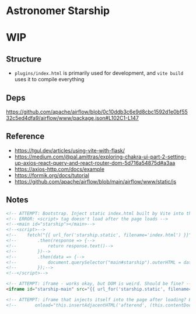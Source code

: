 # Astronomer Starship






# WIP
## Structure
- `plugins/index.html` is primarily used for development, and `vite build` uses it to compile everything

## Deps
https://github.com/apache/airflow/blob/0c10ddb3c6e9d8cbc1592d1e0bf5532c5ed4dfa9/airflow/www/package.json#L102C1-L147


## Reference
- https://tgul.dev/articles/using-vite-with-flask/
- https://medium.com/@pal.amittras/exploring-chakra-ui-part-2-setting-up-axios-react-query-and-react-router-dom-5d716a54875d#a3aa
- https://axios-http.com/docs/example
- https://formik.org/docs/tutorial
- https://github.com/apache/airflow/blob/main/airflow/www/static/js

## Notes
```html
<!-- ATTEMPT: Bootstrap. Inject static index.html built by Vite into the page after it loads -->
<!-- ERROR: <script> tag doesn't load after the page loads -->
<!--<main id="starship"></main>-->
<!--<script>-->
<!--    fetch("{{ url_for('starship.static', filename='index.html') }}")-->
<!--        .then(response => {-->
<!--            return response.text()-->
<!--        })-->
<!--        .then(data => {-->
<!--            document.querySelector("main#starship").outerHTML = data;-->
<!--        });-->
<!--</script>-->

<!-- ATTEMPT: iframe - works okay, but DOM is weird. Should be fine? -->
<iframe id="starship-main" src="{{ url_for('starship.static', filename='index.html') }}"></iframe>

<!-- ATTEMPT: iframe that injects itself into the page after loading? ERROR: some stuff didn't seem to load right -->
<!--       onload="this.insertAdjacentHTML('afterend', (this.contentDocument.body||this.contentDocument).innerHTML);this.remove()"-->
```
